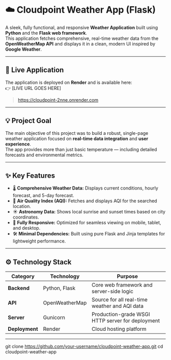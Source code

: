 # ☁️ Cloudpoint Weather App (Flask)

A sleek, fully functional, and responsive **Weather Application** built using **Python** and the **Flask web framework**.  
This application fetches comprehensive, real-time weather data from the **OpenWeatherMap API** and displays it in a clean, modern UI inspired by **Google Weather**.

---

## 🚀 Live Application

The application is deployed on **Render** and is available here:  
👉 [LIVE URL GOES HERE]
> https://cloudpoint-2nne.onrender.com

---

## 💡 Project Goal

The main objective of this project was to build a robust, single-page weather application focused on **real-time data integration** and **user experience**.  
The app provides more than just basic temperature — including detailed forecasts and environmental metrics.

---

## ✨ Key Features

- 🌡️ **Comprehensive Weather Data:** Displays current conditions, hourly forecast, and 5-day forecast.
- 💨 **Air Quality Index (AQI):** Fetches and displays AQI for the searched location.
- ☀️ **Astronomy Data:** Shows local sunrise and sunset times based on city coordinates.
- 📱 **Fully Responsive:** Optimized for seamless viewing on mobile, tablet, and desktop.
- 🛠️ **Minimal Dependencies:** Built using pure Flask and Jinja templates for lightweight performance.

---

## ⚙️ Technology Stack

| Category | Technology | Purpose |
|-----------|-------------|----------|
| **Backend** | Python, Flask | Core web framework and server-side logic |
| **API** | OpenWeatherMap | Source for all real-time weather and AQI data |
| **Server** | Gunicorn | Production-grade WSGI HTTP server for deployment |
| **Deployment** | Render | Cloud hosting platform |

---


git clone https://github.com/your-username/cloudpoint-weather-app.git
cd cloudpoint-weather-app
